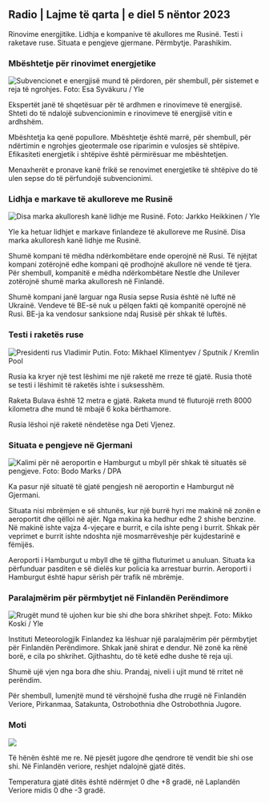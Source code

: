 ## Radio \| Lajme të qarta \| e diel 5 nëntor 2023

Rinovime energjitike. Lidhja e kompanive të akullores me Rusinë. Testi i raketave ruse. Situata e pengjeve gjermane. Përmbytje. Parashikim.

### Mbështetje për rinovimet energjetike

![Subvencionet e energjisë mund të përdoren, për shembull, për sistemet e reja të ngrohjes. Foto: Esa Syväkuru / Yle](https://images.cdn.yle.fi/image/upload/c_crop,h_3349,w_5954,x_0,y_325/ar_1.777777777777777,c_fill,g_5,w_01,h_1.q_auto:eco/f_auto/fl_lossy/v1676637402/39-107442463ef747ea1acd)

Ekspertët janë të shqetësuar për të ardhmen e rinovimeve të energjisë. Shteti do të ndalojë subvencionimin e rinovimeve të energjisë vitin e ardhshëm.

Mbështetja ka qenë popullore. Mbështetje është marrë, për shembull, për ndërtimin e ngrohjes gjeotermale ose riparimin e vulosjes së shtëpive. Efikasiteti energjetik i shtëpive është përmirësuar me mbështetjen.

Menaxherët e pronave kanë frikë se renovimet energjetike të shtëpive do të ulen sepse do të përfundojë subvencionimi.

### Lidhja e markave të akulloreve me Rusinë

![Disa marka akulloresh kanë lidhje me Rusinë. Foto: Jarkko Heikkinen / Yle](https://images.cdn.yle.fi/image/upload/c_crop,h_2268,w_4031,x_0,y_0/ar_1.7777777777777777,c_fill,g_faces,h_120/w_pr.q_auto:eco/f_auto/fl_lossy/v1682321321/39-110323664462e3b6fb8b)

Yle ka hetuar lidhjet e markave finlandeze të akulloreve me Rusinë. Disa marka akulloresh kanë lidhje me Rusinë.

Shumë kompani të mëdha ndërkombëtare ende operojnë në Rusi. Të njëjtat kompani zotërojnë edhe kompani që prodhojnë akullore në vende të tjera. Për shembull, kompanitë e mëdha ndërkombëtare Nestle dhe Unilever zotërojnë shumë marka akulloresh në Finlandë.

Shumë kompani janë larguar nga Rusia sepse Rusia është në luftë në Ukrainë. Vendeve të BE-së nuk u pëlqen fakti që kompanitë operojnë në Rusi. BE-ja ka vendosur sanksione ndaj Rusisë për shkak të luftës.

### Testi i raketës ruse

![Presidenti rus Vladimir Putin. Foto: Mikhael Klimentyev / Sputnik / Kremlin Pool](https://images.cdn.yle.fi/image/upload/c_crop,h_4519,w_8034,x_16,y_238/ar_1.77777777777777777717,05.0/q_auto:eco/f_auto/fl_lossy/v1678982359/39-108632664133bfc2dc51)

Rusia ka kryer një test lëshimi me një raketë me rreze të gjatë. Rusia thotë se testi i lëshimit të raketës ishte i suksesshëm.

Raketa Bulava është 12 metra e gjatë. Raketa mund të fluturojë rreth 8000 kilometra dhe mund të mbajë 6 koka bërthamore.

Rusia lëshoi një raketë nëndetëse nga Deti Vjenez.

### Situata e pengjeve në Gjermani

![Kalimi për në aeroportin e Hamburgut u mbyll për shkak të situatës së pengjeve. Foto: Bodo Marks / DPA](https://images.cdn.yle.fi/image/upload/c_crop,h_2703,w_4806,x_0,y_500/ar_1.777777777777777,c_fill,g_faces,h_1270,dq_auto:eco/f_auto/fl_lossy/v1699181525/39-11959676547736ea1bc0)

Ka pasur një situatë të gjatë pengjesh në aeroportin e Hamburgut në Gjermani.

Situata nisi mbrëmjen e së shtunës, kur një burrë hyri me makinë në zonën e aeroportit dhe qëlloi në ajër. Nga makina ka hedhur edhe 2 shishe benzine. Në makinë ishte vajza 4-vjeçare e burrit, e cila ishte peng i burrit. Shkak për veprimet e burrit ishte ndoshta një mosmarrëveshje për kujdestarinë e fëmijës.

Aeroporti i Hamburgut u mbyll dhe të gjitha fluturimet u anuluan. Situata ka përfunduar pasditen e së dielës kur policia ka arrestuar burrin. Aeroporti i Hamburgut është hapur sërish për trafik në mbrëmje.

### Paralajmërim për përmbytjet në Finlandën Perëndimore

![Rrugët mund të ujohen kur bie shi dhe bora shkrihet shpejt. Foto: Mikko Koski / Yle](https://images.cdn.yle.fi/image/upload/c_crop,h_3078,w_5472,x_0,y_218/ar_1.7777777777777777,c_fill,g_faces,h_120/h_120/h_120.q_auto:eco/f_auto/fl_lossy/v1697618867/39-11828126521489e76d51)

Instituti Meteorologjik Finlandez ka lëshuar një paralajmërim për përmbytjet për Finlandën Perëndimore. Shkak janë shirat e dendur. Në zonë ka rënë borë, e cila po shkrihet. Gjithashtu, do të ketë edhe dushe të reja uji.

Shumë ujë vjen nga bora dhe shiu. Prandaj, niveli i ujit mund të rritet në perëndim.

Për shembull, lumenjtë mund të vërshojnë fusha dhe rrugë në Finlandën Veriore, Pirkanmaa, Satakunta, Ostrobothnia dhe Ostrobothnia Jugore.

### Moti

![](https://images.cdn.yle.fi/image/upload/c_crop,h_1080,w_1919,x_0,y_0/ar_1.777777777777777,c_fill,g_faces,h_675,w_12.1200d/f_auto/fl_lossy/v1699200945/39-11960206547bf95c98f5)

Të hënën është me re. Në pjesët jugore dhe qendrore të vendit bie shi ose shi. Në Finlandën veriore, reshjet ndalojnë gjatë ditës.

Temperatura gjatë ditës është ndërmjet 0 dhe +8 gradë, në Laplandën Veriore midis 0 dhe -3 gradë.